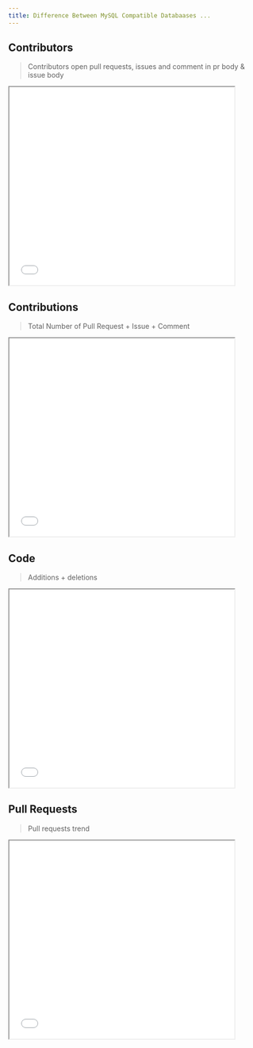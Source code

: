 ```yaml
---
title: Difference Between MySQL Compatible Databaases ...
---
```



## Contributors

> Contributors open pull requests, issues and comment in pr body & issue body

<iframe width="90%" height="400" src="/charts/tidb-vs-mysql-compatible-databases-contribution.html?theme=vintage"></iframe>

## Contributions
> Total Number of Pull Request + Issue + Comment

<iframe width="90%" height="400" src="/charts/tidb-vs-mysql-compatible-databases-contribution.html?theme=vintage"></iframe>


## Code
> Additions + deletions

<iframe width="90%" height="400" src="/charts/tidb-vs-mysql-compatible-databases-code.html?theme=vintage"></iframe>


## Pull Requests
> Pull requests trend

<iframe width="90%" height="400" src="/charts/tidb-vs-mysql-compatible-databases-pull-request.html?theme=vintage"></iframe>
